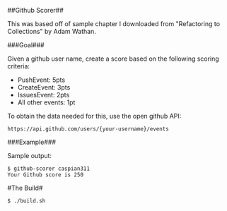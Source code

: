 ##Github Scorer##

This was based off of sample chapter I downloaded from "Refactoring to Collections" by Adam Wathan.

###Goal###

Given a github user name, create a score based on the following scoring criteria:

* PushEvent: 5pts
* CreateEvent: 3pts
* IssuesEvent: 2pts
* All other events: 1pt

To obtain the data needed for this, use the open github API:

    https://api.github.com/users/{your-username}/events

###Example###

Sample output:

    $ github-scorer caspian311
    Your Github score is 250


#The Build#

    $ ./build.sh

